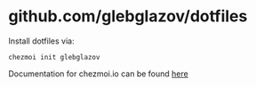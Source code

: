 # github.com/glebglazov/dotfiles

Install dotfiles via:

	chezmoi init glebglazov

Documentation for chezmoi.io can be found [here](https://chezmoi.io/)
